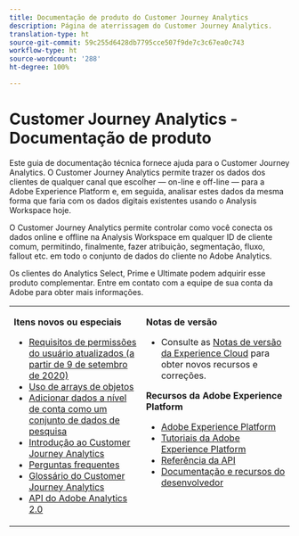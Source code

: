 ```yaml
---
title: Documentação de produto do Customer Journey Analytics
description: Página de aterrissagem do Customer Journey Analytics.
translation-type: ht
source-git-commit: 59c255d6428db7795cce507f9de7c3c67ea0c743
workflow-type: ht
source-wordcount: '288'
ht-degree: 100%

---
```



# Customer Journey Analytics - Documentação de produto

Este guia de documentação técnica fornece ajuda para o Customer Journey Analytics. O Customer Journey Analytics permite trazer os dados dos clientes de qualquer canal que escolher — on-line e off-line — para a Adobe Experience Platform e, em seguida, analisar estes dados da mesma forma que faria com os dados digitais existentes usando o Analysis Workspace hoje.

O Customer Journey Analytics permite controlar como você conecta os dados online e offline na Analysis Workspace em qualquer ID de cliente comum, permitindo, finalmente, fazer atribuição, segmentação, fluxo, fallout etc. em todo o conjunto de dados do cliente no Adobe Analytics.

Os clientes do Analytics Select, Prime e Ultimate podem adquirir esse produto complementar. Entre em contato com a equipe de sua conta da Adobe para obter mais informações.

<table frame="none"> 
 <tbody> 
  <tr> 
   <td colname="col1" colsep="0" rowsep="0" valign="top"> <p class="head"> <b>Itens novos ou especiais</b> </p> <p> 
     <ul>
      <li><a href="https://docs.adobe.com/content/help/pt-BR/analytics-platform/using/cja-overview/cja-overview.html#user-access-permissions"> Requisitos de permissões do usuário atualizados (a partir de 9 de setembro de 2020) </a> </li>
      <li><a href="https://docs.adobe.com/content/help/pt-BR/analytics-platform/using/cja-usecases/object-arrays.html"> Uso de arrays de objetos </a> </li>
      <li><a href="https://docs.adobe.com/content/help/pt-BR/analytics-platform/using/cja-usecases/b2b.html"> Adicionar dados a nível de conta como um conjunto de dados de pesquisa </a> </li>
      <li><a href="https://docs.adobe.com/content/help/pt-BR/analytics-platform/using/cja-overview/cja-getting-started.html"> Introdução ao Customer Journey Analytics </a> </li> 
      <li><a href="https://docs.adobe.com/content/help/pt-BR/analytics-platform/using/cja-overview/cja-faq.html"> Perguntas frequentes</a> </li> 
      <li><a href="https://docs.adobe.com/content/help/pt-BR/analytics-platform/using/cja-overview/cja-glossary.html"> Glossário do Customer Journey Analytics</a> </li> 
      <li><a href="https://www.adobe.io/apis/experiencecloud/analytics/docs.html"> API do Adobe Analytics 2.0</a> </li> 
     </ul> </p> </td> 
   <td colname="col2" valign="top"> <p class="head"><b>Notas de versão</b> </p> 
    <ul> 
     <li>Consulte as <a href="https://docs.adobe.com/content/help/pt-BR/release-notes/experience-cloud/current.html" format="https" scope="external">Notas de versão da Experience Cloud</a> para obter novos recursos e correções. </li> 
    </ul> <p class="head"> <b>Recursos da Adobe Experience Platform</b> </p> 
    <ul> 
     <li><a href="https://www.adobe.com/br/experience-platform.html" format="http" scope="external"> Adobe Experience Platform</a> </li> 
     <li> <a href="https://www.adobe.io/apis/experienceplatform/home/tutorials.html" format="https" scope="external"> Tutoriais da Adobe Experience Platform</a> </li> 
     <li><a href="https://www.adobe.io/apis/experienceplatform/home/api-reference.html" format="https" scope="external"> Referência da API</a> </li> 
     <li><a href="https://www.adobe.com/br/experience-platform/documentation-and-developer-resources.html" format="https" scope="external"> Documentação e recursos do desenvolvedor</a> </li> 
    </ul> </td> 
  </tr> 
 </tbody> 
</table>